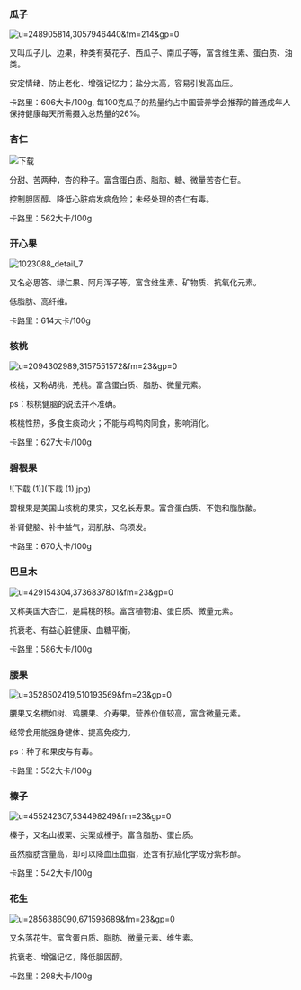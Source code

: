 ### 瓜子

![u=248905814,3057946440&fm=214&gp=0](u=248905814,3057946440&fm=214&gp=0.jpg)

又叫瓜子儿、边果，种类有葵花子、西瓜子、南瓜子等，富含维生素、蛋白质、油类。

安定情绪、防止老化、增强记忆力；盐分太高，容易引发高血压。

卡路里：606大卡/100g,  每100克瓜子的热量约占中国营养学会推荐的普通成年人保持健康每天所需摄入总热量的26%。

### 杏仁

![下载](下载.jpg)

分甜、苦两种，杏的种子。富含蛋白质、脂肪、糖、微量苦杏仁苷。

控制胆固醇、降低心脏病发病危险；未经处理的杏仁有毒。

卡路里：562大卡/100g

### 开心果

![1023088_detail_7](1023088_detail_7.jpg)

又名必思答、绿仁果、阿月浑子等。富含维生素、矿物质、抗氧化元素。

低脂肪、高纤维。

卡路里：614大卡/100g

### 核桃

![u=2094302989,3157551572&fm=23&gp=0](u=2094302989,3157551572&fm=23&gp=0.jpg)

核桃，又称胡桃，羌桃。富含蛋白质、脂肪、微量元素。

ps：核桃健脑的说法并不准确。

核桃性热，多食生痰动火；不能与鸡鸭肉同食，影响消化。

卡路里：627大卡/100g

### 碧根果

![下载 (1)](下载 (1).jpg)

碧根果是美国山核桃的果实，又名长寿果。富含蛋白质、不饱和脂肪酸。

补肾健脑、补中益气，润肌肤、乌须发。

卡路里：670大卡/100g

### 巴旦木

![u=429154304,3736837801&fm=23&gp=0](u=429154304,3736837801&fm=23&gp=0.jpg)

又称美国大杏仁，是扁桃的核。富含植物油、蛋白质、微量元素。

抗衰老、有益心脏健康、血糖平衡。

卡路里：586大卡/100g

### 腰果 

![u=3528502419,510193569&fm=23&gp=0](u=3528502419,510193569&fm=23&gp=0.jpg)

腰果又名槚如树、鸡腰果、介寿果。营养价值较高，富含微量元素。

经常食用能强身健体、提高免疫力。

ps：种子和果皮与有毒。

卡路里：552大卡/100g

### 榛子

![u=455242307,534498249&fm=23&gp=0](u=455242307,534498249&fm=23&gp=0.jpg)

榛子，又名山板栗、尖栗或棰子。富含脂肪、蛋白质。

虽然脂肪含量高，却可以降血压血脂，还含有抗癌化学成分紫杉醇。

卡路里：542大卡/100g

### 花生

![u=2856386090,671598689&fm=23&gp=0](u=2856386090,671598689&fm=23&gp=0.jpg)

又名落花生。富含蛋白质、脂肪、微量元素、维生素。

抗衰老、增强记忆，降低胆固醇。

卡路里：298大卡/100g

